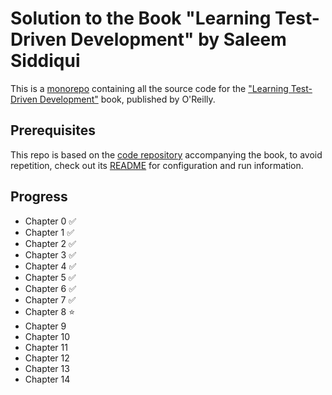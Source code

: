 # Solution to the Book "Learning Test-Driven Development" by Saleem Siddiqui
This is a [monorepo](https://trunkbaseddevelopment.com/monorepos/) containing all the source code for the ["Learning Test-Driven Development"](https://learning.oreilly.com/library/view/learning-test-driven-development/9781098106461/) book, published by O'Reilly.

## Prerequisites
This repo is based on the [code repository](https://github.com/saleem/tdd-book-code) accompanying the book, to avoid repetition, check out its [README](https://github.com/saleem/tdd-book-code/blob/main/README.md) for configuration and run information.

## Progress
- Chapter 0 :white_check_mark:
- Chapter 1 :white_check_mark:
- Chapter 2 :white_check_mark:
- Chapter 3 :white_check_mark:
- Chapter 4 :white_check_mark:
- Chapter 5 :white_check_mark:
- Chapter 6 :white_check_mark:
- Chapter 7 :white_check_mark:
- Chapter 8 :star:
- Chapter 9 
- Chapter 10 
- Chapter 11 
- Chapter 12 
- Chapter 13 
- Chapter 14 

<!-- emogis cheat sheet: https://github.com/ikatyang/emoji-cheat-sheet -->
